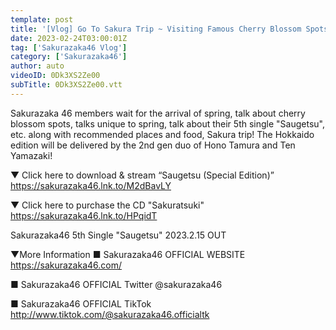 ```yaml
---
template: post
title: '[Vlog] Go To Sakura Trip ~ Visiting Famous Cherry Blossom Spots Around Japan Occasionally Messi in Hokkaido ~'
date: 2023-02-24T03:00:01Z
tag: ['Sakurazaka46 Vlog']
category: ['Sakurazaka46']
author: auto 
videoID: 0Dk3XS2Ze00
subTitle: 0Dk3XS2Ze00.vtt
---
```

Sakurazaka 46 members wait for the arrival of spring, talk about cherry blossom spots, talks unique to spring, talk about their 5th single "Saugetsu", etc. along with recommended places and food, Sakura trip!
The Hokkaido edition will be delivered by the 2nd gen duo of Hono Tamura and Ten Yamazaki!
 
 
▼ Click here to download & stream “Saugetsu (Special Edition)”
https://sakurazaka46.lnk.to/M2dBavLY
 
▼ Click here to purchase the CD "Sakuratsuki"
https://sakurazaka46.lnk.to/HPqidT
 
Sakurazaka46 5th Single "Saugetsu"
2023.2.15 OUT
 
 
▼More Information
■ Sakurazaka46 OFFICIAL WEBSITE
https://sakurazaka46.com/
 
■ Sakurazaka46 OFFICIAL Twitter
@sakurazaka46
 
■ Sakurazaka46 OFFICIAL TikTok
http://www.tiktok.com/@sakurazaka46.officialtk